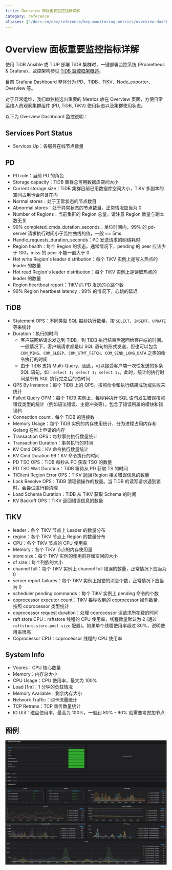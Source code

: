 ```yaml
---
title: Overview 面板重要监控指标详解
category: reference
aliases: ['/docs-cn/dev/reference/key-monitoring-metrics/overview-dashboard/']
---
```


# Overview 面板重要监控指标详解

使用 TiDB Ansible 或 TiUP 部署 TiDB 集群时，一键部署监控系统 (Prometheus & Grafana)，监控架构参见 [TiDB 监控框架概述](/tidb-monitoring-framework.md)。

目前 Grafana Dashboard 整体分为 PD、TiDB、TiKV、Node\_exporter、Overview 等。

对于日常运维，我们单独挑选出重要的 Metrics 放在 Overview 页面，方便日常运维人员观察集群组件 (PD, TiDB, TiKV) 使用状态以及集群使用状态。

以下为 Overview Dashboard 监控说明：

## Services Port Status

- Services Up：各服务在线节点数量

## PD

- PD role：当前 PD 的角色
- Storage capacity：TiDB 集群总可用数据库空间大小
- Current storage size：TiDB 集群目前已用数据库空间大小，TiKV 多副本的空间占用也会包含在内
- Normal stores：处于正常状态的节点数目
- Abnormal stores：处于异常状态的节点数目，正常情况应当为 0
- Number of Regions：当前集群的 Region 总量，请注意 Region 数量与副本数无关
- 99% completed\_cmds\_duration\_seconds：单位时间内，99% 的 pd-server 请求执行时间小于监控曲线的值，一般 <= 5ms
- Handle\_requests\_duration\_seconds：PD 发送请求的网络耗时
- Region health：每个 Region 的状态，通常情况下，pending 的 peer 应该少于 100，miss 的 peer 不能一直大于 0
- Hot write Region's leader distribution：每个 TiKV 实例上是写入热点的 leader 的数量
- Hot read Region's leader distribution：每个 TiKV 实例上是读取热点的 leader 的数量
- Region heartbeat report：TiKV 向 PD 发送的心跳个数
- 99% Region heartbeat latency：99% 的情况下，心跳的延迟

## TiDB

- Statement OPS：不同类型 SQL 每秒执行数量。按 `SELECT`、`INSERT`、`UPDATE` 等来统计
- Duration：执行的时间
    - 客户端网络请求发送到 TiDB，到 TiDB 执行结束后返回给客户端的时间。一般情况下，客户端请求都是以 SQL 语句的形式发送，但也可以包含 `COM_PING`、`COM_SLEEP`、`COM_STMT_FETCH`、`COM_SEND_LONG_DATA` 之类的命令执行的时间
    - 由于 TiDB 支持 Multi-Query，因此，可以接受客户端一次性发送的多条 SQL 语句，如：`select 1; select 1; select 1;`。此时，统计的执行时间是所有 SQL 执行完之后的总时间
- QPS By Instance：每个 TiDB 上的 QPS。按照命令和执行结果成功或失败来统计
- Failed Query OPM：每个 TiDB 实例上，每秒钟执行 SQL 语句发生错误按照错误类型的统计（例如语法错误、主键冲突等）。包含了错误所属的模块和错误码
- Connection count：每个 TiDB 的连接数
- Memory Usage：每个 TiDB 实例的内存使用统计，分为进程占用内存和 Golang 在堆上申请的内存
- Transaction OPS：每秒事务执行数量统计
- Transaction Duration：事务执行的时间
- KV Cmd OPS：KV 命令执行数量统计
- KV Cmd Duration 99：KV 命令执行的时间
- PD TSO OPS：TiDB 每秒从 PD 获取 TSO 的数量
- PD TSO Wait Duration：TiDB 等待从 PD 获取 TS 的时间
- TiClient Region Error OPS：TiKV 返回 Region 相关错误信息的数量
- Lock Resolve OPS：TiDB 清理锁操作的数量。当 TiDB 的读写请求遇到锁时，会尝试进行锁清理
- Load Schema Duration：TiDB 从 TiKV 获取 Schema 的时间
- KV Backoff OPS：TiKV 返回错误信息的数量

## TiKV

- leader：各个 TiKV 节点上 Leader 的数量分布
- region：各个 TiKV 节点上 Region 的数量分布
- CPU：各个 TiKV 节点的 CPU 使用率
- Memory：各个 TiKV 节点的内存使用量
- store size：每个 TiKV 实例的使用的存储空间的大小
- cf size：每个列族的大小
- channel full：每个 TiKV 实例上 channel full 错误的数量，正常情况下应当为 0
- server report failures：每个 TiKV 实例上报错的消息个数，正常情况下应当为 0
- scheduler pending commands：每个 TiKV 实例上 pending 命令的个数
- coprocessor executor count：TiKV 每秒收到的 coprocessor 操作数量，按照 coprocessor 类型统计
- coprocessor request duration：处理 coprocessor 读请求所花费的时间
- raft store CPU：raftstore 线程的 CPU 使用率，线程数量默认为 2 (通过 `raftstore.store-pool-size` 配置)。如果单个线程使用率超过 80%，说明使用率很高
- Coprocessor CPU：coprocessor 线程的 CPU 使用率

## System Info

- Vcores：CPU 核心数量
- Memory：内存总大小
- CPU Usage：CPU 使用率，最大为 100%
- Load [1m]：1 分钟的负载情况
- Memory Available：剩余内存大小
- Network Traffic：网卡流量统计
- TCP Retrans：TCP 重传数量统计
- IO Util：磁盘使用率，最高为 100%，一般到 80% - 90% 就需要考虑加节点

## 图例

![overview](/media/grafana_monitor_overview.png)
